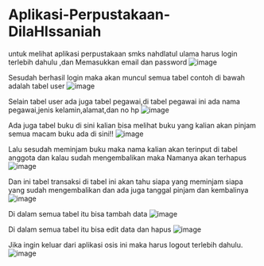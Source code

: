 # Aplikasi-Perpustakaan-DilaHIssaniah
untuk melihat aplikasi perpustakaan smks nahdlatul ulama harus login terlebih dahulu ,dan Memasukkan email dan password
![image](https://user-images.githubusercontent.com/97661073/162889558-2f7d6678-c410-4b39-856c-30bc4c3dd900.png)

Sesudah berhasil login maka akan muncul semua tabel contoh di bawah adalah tabel user
![image](https://user-images.githubusercontent.com/97661073/162889594-5256c462-e57a-42ff-af7b-d66b15e596cc.png)

Selain tabel user ada juga tabel pegawai,di tabel pegawai ini ada nama pegawai,jenis kelamin,alamat,dan no hp
![image](https://user-images.githubusercontent.com/97661073/162889616-b3299c3e-ee92-4158-84c3-4f634d7749d2.png)

Ada juga tabel buku di sini kalian bisa melihat buku yang kalian akan pinjam semua macam buku ada di sini!!
![image](https://user-images.githubusercontent.com/97661073/162889651-e1873c2f-e9e3-4569-8486-7e6b567e4816.png)

Lalu sesudah meminjam buku maka nama kalian akan terinput di tabel anggota dan kalau sudah mengembalikan maka Namanya akan terhapus
![image](https://user-images.githubusercontent.com/97661073/162889680-b28d618b-25c1-45e4-84e7-52ac3f5a7161.png)

Dan ini tabel transaksi di tabel ini akan tahu siapa yang meminjam siapa yang sudah mengembalikan dan ada juga tanggal pinjam dan kembalinya
![image](https://user-images.githubusercontent.com/97661073/162889713-eeffc710-7e82-4c39-ad95-40b173c7f696.png)

Di dalam semua tabel itu bisa tambah data 
![image](https://user-images.githubusercontent.com/97661073/162889790-67ac5167-9c2d-41a3-b0a7-6302c57ed77b.png)

Di dalam semua tabel itu bisa edit data dan hapus
![image](https://user-images.githubusercontent.com/97661073/162889827-f342a300-753a-4837-a64a-d15821e78d81.png)

Jika ingin keluar dari aplikasi osis ini maka harus logout terlebih dahulu.
![image](https://user-images.githubusercontent.com/97661073/162889896-7942d513-1ab9-44ed-9b39-4f9b6fbc6421.png)
